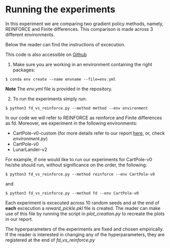 # Running the experiments

In this experiment we are comparing two gradient policy methods, namely, REINFORCE and Finite differences. This comparison is made across 3 different environments. 

Below the reader can find the instructions of excecution. 

This code is also accessible on [Github](https://github.com/spyrosavl/Reinforcement-Learning/tree/master/Project)

1. Make sure you are working in an environment containing the right packages:

`$ conda env create --name envname --file=env.yml`

**Note** The *env.yml* file is provided in the repository.

2. To run the experiments simply run:

`$ python3 fd_vs_reinforce.py --method method --env environment`

In our code we will refer to REINFORCE as reinforce and Finite differences as fd. Moreover, we experiment in the following environments:

- CartPole-v0-custom (for more details refer to our report [here](https://www.overleaf.com/read/tppwsbmjbynt), or, check *environment.py*)
- CartPole-v0
- LunarLander-v2

For example, if one would like to run our experiments for CartPole-v0 he/she should run, without significance on the order, the following:

`$ python3 fd_vs_reinforce.py --method reinforce --env CartPole-v0`

and 

`$ python3 fd_vs_reinforce.py --method fd --env CartPole-v0`

Each experiment is excecuted across 10 random seeds and at the end of **each** excecution a *reward_pickle.pkl* file is created. The reader can make use of this file by running the script in *plot_creation.py* to recreate the plots in our report.

The hyperparameters of the experiments are fixed and chosen empirically. If the reader is interested in changing any of the hyperparameters, they are registered at the end of *fd_vs_reinforce.py*


